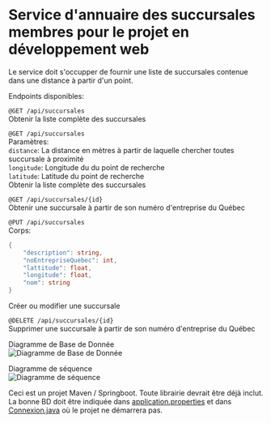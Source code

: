 # Service d'annuaire des succursales membres pour le projet en développement web
Le service doit s'occupper de fournir une liste de succursales contenue dans une distance à partir d'un point.

Endpoints disponibles:

`@GET /api/succursales`  
Obtenir la liste complète des succursales

`@GET /api/succursales`  
Paramètres:  
`distance`: La distance en mètres à partir de laquelle chercher toutes succursale à proximité  
`longitude`: Longitude du du point de recherche  
`latitude`: Latitude du point de recherche  
Obtenir la liste complète des succursales

`@GET /api/succursales/{id}`  
Obtenir une succursale à partir de son numéro d'entreprise du Québec  

`@PUT /api/succursales`  
Corps:  
```csharp
{
	"description": string,
	"noEntrepriseQuebec": int,
	"lattitude": float,
	"longitude": float,
	"nom": string
}
```
Créer ou modifier une succursale

`@DELETE /api/succursales/{id}`  
Supprimer une succursale à partir de son numéro d'entreprise du Québec

Diagramme de Base de Donnée  
![Diagramme de Base de Donnée](Documentation/DiagrammeBaseDeDonnée.PNG)

Diagramme de séquence  
![Diagramme de séquence](Documentation/DiagrammeSéquence.jpg)

Ceci est un projet Maven / Springboot. Toute librairie devrait être déjà inclut. La bonne BD doit être indiquée dans [application.properties](src/main/resources/application.properties) et dans [Connexion.java](src/main/java/com/succursaleAnnuaire/succursaleAnnuaire/models/Connexion.java) où le projet ne démarrera pas.
